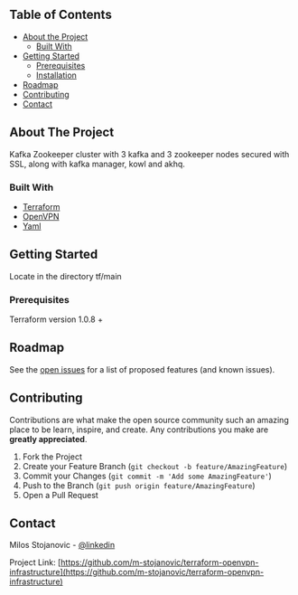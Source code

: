<!-- TABLE OF CONTENTS -->
## Table of Contents

* [About the Project](#about-the-project)
  * [Built With](#built-with)
* [Getting Started](#getting-started)
  * [Prerequisites](#prerequisites)
  * [Installation](#installation)
* [Roadmap](#roadmap)
* [Contributing](#contributing)
* [Contact](#contact)



<!-- ABOUT THE PROJECT -->
## About The Project

Kafka Zookeeper cluster with 3 kafka and 3 zookeeper nodes secured with SSL, along with kafka manager, kowl and akhq.

### Built With

* [Terraform](https://terraform.io)
* [OpenVPN](https://openvpn.com)
* [Yaml](https://yaml.com)


## Getting Started

Locate in the directory tf/main


### Prerequisites

Terraform version 1.0.8 +

<!-- ROADMAP -->
## Roadmap

See the [open issues](https://github.com/m-stojanovic/terraform-openvpn-infrastructure/issues) for a list of proposed features (and known issues).

<!-- CONTRIBUTING -->
## Contributing

Contributions are what make the open source community such an amazing place to be learn, inspire, and create. Any contributions you make are **greatly appreciated**.

1. Fork the Project
2. Create your Feature Branch (`git checkout -b feature/AmazingFeature`)
3. Commit your Changes (`git commit -m 'Add some AmazingFeature'`)
4. Push to the Branch (`git push origin feature/AmazingFeature`)
5. Open a Pull Request


<!-- CONTACT -->
## Contact

Milos Stojanovic - [@linkedin](https://www.linkedin.com/in/infomilosstojanovic/)

Project Link: [https://github.com/m-stojanovic/terraform-openvpn-infrastructure](https://github.com/m-stojanovic/terraform-openvpn-infrastructure)

